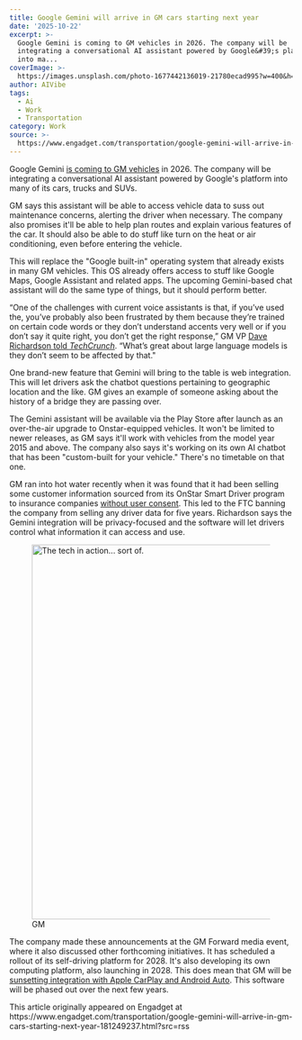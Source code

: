 ```yaml
---
title: Google Gemini will arrive in GM cars starting next year
date: '2025-10-22'
excerpt: >-
  Google Gemini is coming to GM vehicles in 2026. The company will be
  integrating a conversational AI assistant powered by Google&#39;s platform
  into ma...
coverImage: >-
  https://images.unsplash.com/photo-1677442136019-21780ecad995?w=400&h=200&fit=crop&auto=format
author: AIVibe
tags:
  - Ai
  - Work
  - Transportation
category: Work
source: >-
  https://www.engadget.com/transportation/google-gemini-will-arrive-in-gm-cars-starting-next-year-181249237.html?src=rss
---
```

<p>Google Gemini <a data-i13n="cpos:1;pos:1" href="https://news.gm.com/home.detail.html/Pages/news/us/en/2025/oct/1022-UM-GM-eyes-off-driving-conversational-AI-unified-software-platform.html">is coming to GM vehicles</a> in 2026. The company will be integrating a conversational AI assistant powered by Google&#39;s platform into many of its cars, trucks and SUVs.</p>
<p>GM says this assistant will be able to access vehicle data to suss out maintenance concerns, alerting the driver when necessary. The company also promises it&#39;ll be able to help plan routes and explain various features of the car. It should also be able to do stuff like turn on the heat or air conditioning, even before entering the vehicle.</p>
<span id="end-legacy-contents"></span><p>This will replace the &quot;Google built-in&quot; operating system that already exists in many GM vehicles. This OS already offers access to stuff like Google Maps, Google Assistant and related apps. The upcoming Gemini-based chat assistant will do the same type of things, but it should perform better.</p>
<p>“One of the challenges with current voice assistants is that, if you’ve used the, you’ve probably also been frustrated by them because they’re trained on certain code words or they don’t understand accents very well or if you don’t say it quite right, you don’t get the right response,” GM VP <a data-i13n="cpos:2;pos:1" href="https://techcrunch.com/2025/10/22/gm-is-bringing-google-gemini-powered-ai-assistant-to-cars-in-2026/">Dave Richardson told <em>TechCrunch</em></a>. “What’s great about large language models is they don’t seem to be affected by that.&quot;</p>
<p>One brand-new feature that Gemini will bring to the table is web integration. This will let drivers ask the chatbot questions pertaining to geographic location and the like. GM gives an example of someone asking about the history of a bridge they are passing over.</p>
<p>The Gemini assistant will be available via the Play Store after launch as an over-the-air upgrade to Onstar-equipped vehicles. It won&#39;t be limited to newer releases, as GM says it&#39;ll work with vehicles from the model year 2015 and above. The company also says it&#39;s working on its own AI chatbot that has been &quot;custom-built for your vehicle.&quot; There&#39;s no timetable on that one.&nbsp;</p>
<p>GM ran into hot water recently when it was found that it had been selling some customer information sourced from its OnStar Smart Driver program to insurance companies <a data-i13n="cpos:3;pos:1" href="https://www.engadget.com/transportation/ftc-bans-general-motors-from-selling-driver-data-for-five-years-000019615.html">without user consent</a>. This led to the FTC banning the company from selling any driver data for five years. Richardson says the Gemini integration will be privacy-focused and the software will let drivers control what information it can access and use.</p>
<figure><img src="https://s.yimg.com/os/creatr-uploaded-images/2025-10/adf23380-af6e-11f0-975e-b59d7cbc084f" data-crop-orig-src="https://s.yimg.com/os/creatr-uploaded-images/2025-10/adf23380-af6e-11f0-975e-b59d7cbc084f" style="height:666px;width:1175px;" alt="The tech in action... sort of." data-uuid="a3b1161a-494a-3e1d-8481-2d51d5e2023f"><figcaption></figcaption><div class="photo-credit">GM</div></figure>
<p>The company made these announcements at the GM Forward media event, where it also discussed other forthcoming initiatives. It has scheduled a rollout of its self-driving platform for 2028. It&#39;s also developing its own computing platform, also launching in 2028. This does mean that GM will be <a data-i13n="cpos:4;pos:1" href="https://www.theverge.com/transportation/804562/gm-apple-carplay-android-auto-gas-cars-mary-barra">sunsetting integration with Apple CarPlay and Android Auto</a>. This software will be phased out over the next few years.&nbsp;</p>This article originally appeared on Engadget at https://www.engadget.com/transportation/google-gemini-will-arrive-in-gm-cars-starting-next-year-181249237.html?src=rss
